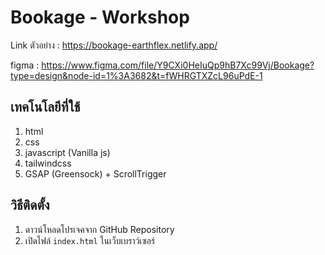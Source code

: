 
# Bookage - Workshop

Link ตัวอย่าง : https://bookage-earthflex.netlify.app/

figma : https://www.figma.com/file/Y9CXi0HeIuQp9hB7Xc99Vj/Bookage?type=design&node-id=1%3A3682&t=fWHRGTXZcL96uPdE-1

## เทคโนโลยีที่ใช้
1. html
2. css
3. javascript (Vanilla js)
4. tailwindcss 
5. GSAP (Greensock) + ScrollTrigger

## วิธีติดตั้ง
1. ดาวน์โหลดโปรเจคจาก GitHub Repository
2. เปิดไฟล์ `index.html` ในเว็บเบราว์เซอร์
